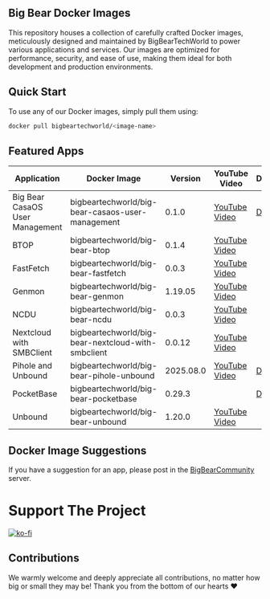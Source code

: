 ## Big Bear Docker Images

This repository houses a collection of carefully crafted Docker images, meticulously designed and maintained by BigBearTechWorld to power various applications and services. Our images are optimized for performance, security, and ease of use, making them ideal for both development and production environments.

## Quick Start

To use any of our Docker images, simply pull them using:

```bash
docker pull bigbeartechworld/<image-name>
```

## Featured Apps

| Application | Docker Image | Version | YouTube Video | Docs |
| --- | --- | --- | --- | --- |
| Big Bear CasaOS User Management | bigbeartechworld/big-bear-casaos-user-management | 0.1.0 | [YouTube Video](https://youtu.be/-a9k8fLAbRE) | [Docs](https://community.bigbeartechworld.com/t/added-bigbearcasaos-user-management-to-bigbearcasaos/2227?u=dragonfire1119) |
| BTOP | bigbeartechworld/big-bear-btop | 0.1.4 | [YouTube Video](https://www.youtube.com/playlist?list=PL2RAscIdkpt96nLpa72tqLIGl54gSmSAS) |  |
| FastFetch | bigbeartechworld/big-bear-fastfetch | 0.0.3 | [YouTube Video](https://www.youtube.com/playlist?list=PL2RAscIdkpt_o9i99IYOCVKfWkBvErgth) |  |
| Genmon | bigbeartechworld/big-bear-genmon | 1.19.05 | [YouTube Video](https://www.youtube.com/playlist?list=PL2RAscIdkpt_g0nT2F7l0a1gvGZl57CWn) |  |
| NCDU | bigbeartechworld/big-bear-ncdu | 0.0.3 | [YouTube Video](https://www.youtube.com/playlist?list=PL2RAscIdkpt9Au1cUiVkyx25bOxAbhF83) |  |
| Nextcloud with SMBClient | bigbeartechworld/big-bear-nextcloud-with-smbclient | 0.0.12 | [YouTube Video](https://www.youtube.com/playlist?list=PL2RAscIdkpt9Au1cUiVkyx25bOxAbhF83) |  |
| Pihole and Unbound | bigbeartechworld/big-bear-pihole-unbound | 2025.08.0 | [YouTube Video](https://www.youtube.com/playlist?list=PL2RAscIdkpt_21TJEBkhIm52aU-w3K4vi) | [Docs](https://community.bigbeartechworld.com/t/added-pihole-and-unbound-to-bigbeardockerimages/192) |
| PocketBase | bigbeartechworld/big-bear-pocketbase | 0.29.3 |  | [Docs](https://community.bigbeartechworld.com/t/pocketbase-is-on-bigbeardockerimages/28) |
| Unbound | bigbeartechworld/big-bear-unbound | 1.20.0 | [YouTube Video](https://www.youtube.com/playlist?list=PL2RAscIdkpt9_yeFJvG6Nhby8gTVStxb0) |  |


## Docker Image Suggestions

If you have a suggestion for an app, please post in the [BigBearCommunity](https://community.bigbeartechworld.com) server.

# Support The Project

[![ko-fi](https://ko-fi.com/img/githubbutton_sm.svg)](https://ko-fi.com/E1E5NDK3I)

## Contributions

We warmly welcome and deeply appreciate all contributions, no matter how big or small they may be! Thank you from the bottom of our hearts ❤️
